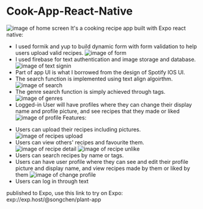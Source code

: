 # Cook-App-React-Native
![image of home screen](https://drive.google.com/uc?export=view&id=12JDByIznxYRLoD3CTU25G7IwVzbgL6YA)
It's a cooking recipe app built with Expo react native:

* I used formik and yup to build dynamic form with form validation to help users upload valid recipes. 
![image of form](https://drive.google.com/uc?export=view&id=1H2aMqJVvoh0swv1YFZK3sDAn_kEMMhEz)
* I used firebase for text authentication and image storage and database.
![image of text signin](https://drive.google.com/uc?export=view&id=1n8jJDry1HAdSVULmMmZwOxkR9-BU2AqL)
* Part of app UI is what I borrowed from the design of Spotify IOS UI.
* The search function is implemented using text align algoirthm.
![image of search](https://drive.google.com/uc?export=view&id=1gLV0EJKxaWpev7D3YvGl__TqRcgJArOh)
* The genre search function is simply achieved through tags.
![image of genres](https://drive.google.com/uc?export=view&id=1dHHfx5FOH7gbGiwSszEwFKAl3lO5wqAN)
* Logged-in User will have profiles where they can change their display name and profile picture, and see recipes that they made or liked
![image of profile](https://drive.google.com/uc?export=view&id=1qBVWWSeyPrL9E2LglBoLy5MACTvqiARI)
Features: 
- Users can upload their recipes including pictures. 
![image of recipes upload](https://drive.google.com/uc?export=view&id=1ZjFl3Co31pVJ_WosDRd9uYd7KMKRiF9m)
- Users can view others' recipes and favourite them.
![image of recipe detail](https://drive.google.com/uc?export=view&id=1Y_Key6CN2krijQZmCqeUMvDwoMBegZ8f)
![image of recipe unlike](https://drive.google.com/uc?export=view&id=1XCJ2jN-ItuWwgg_qyVTOh6xFvJdLSMMb)
- Users can search recipes by name or tags.
- Users can have user profile where they can see and edit their profile picture and display name, and view recipes made by them or liked by them
![image of change profile](https://drive.google.com/uc?export=view&id=1zl30txIInNElXPBr04jOMdyr5BUnNbJM)
- Users can log in through text

published to Expo, use this link to try on Expo: exp://exp.host/@songchen/plant-app

